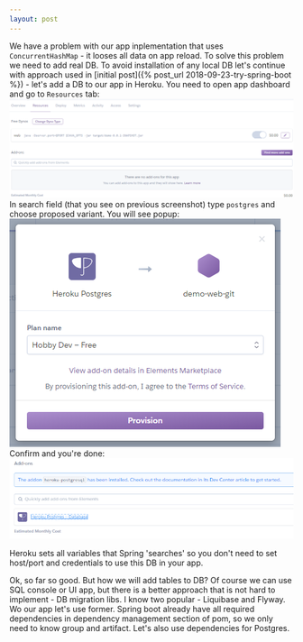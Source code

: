 ```yaml
---
layout: post
---
```

We have a problem with our app inplementation that uses `ConcurrentHashMap` - it looses all data on app reload.
To solve this problem we need to add real DB. To avoid installation of any local DB let's continue with approach used in [initial post]({% post_url 2018-09-23-try-spring-boot %}) - let's add a DB to our app in Heroku. You need to open app dashboard and go to `Resources` tab: 
![Resources tab](/assets/img/1-Resources-1.png)
In search field (that you see on previous screenshot) type `postgres` and choose proposed variant. You will see popup:
![Resource provisioning popup](/assets/img/2-Resources-provision.png)
Confirm and you're done:
![Postgres added to resources](/assets/img/3-Resources-provision-done.png)

Heroku sets all variables that Spring 'searches' so you don't need to set host/port and credentials to use this DB in your app.

Ok, so far so good. But how we will add tables to DB? Of course we can use SQL console or UI app, but there is a better approach that is not hard to implement - DB migration libs. I know two popular - Liquibase and Flyway. Wo our app let's use former. Spring boot already have all required dependencies in dependency management section of pom, so we only need to know group and artifact. Let's also use dependencies for Postgres.
